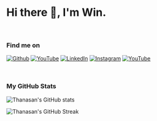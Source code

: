 # <b>Hi there 👋, I'm Win.</b>

<br>

<h3> Find me on </h3>

<p>
  <a href="https://github.com/itzmeowww"><img alt="Github" src="https://img.shields.io/badge/GitHub-100000?style=for-the-badge&logo=github&logoColor=white" /></a>
  <a href="https://medium.com/@itzmeowww"><img alt="YouTube" src="https://img.shields.io/badge/Medium-12100E?style=for-the-badge&logo=medium&logoColor=white" /></a>
  <a href="https://www.linkedin.com/in/thanasan-kumdee/"><img alt="LinkedIn" src="https://img.shields.io/badge/LinkedIn-0077B5?style=for-the-badge&logo=linkedin&logoColor=white" /></a>
  <a href="https://www.instagram.com/thnsn_kmd/"><img alt="Instagram" src="https://img.shields.io/badge/Instagram-E4405F?style=for-the-badge&logo=instagram&logoColor=white" /></a>
  <a href="https://www.youtube.com/channel/UCbO2Bb1HHWJAgD3P6lGwYxg"><img alt="YouTube" src="https://img.shields.io/badge/YouTube-FF0000?style=for-the-badge&logo=youtube&logoColor=white" /></a>
  
</p>
<br>

<h3> My GitHub Stats </h3>

![Thanasan's GitHub stats](https://github-readme-stats.vercel.app/api?username=itzmeowww&theme=dark)

![Thanasan's GitHub Streak](https://github-readme-streak-stats.herokuapp.com/?user=itzmeowww&theme=dark)
